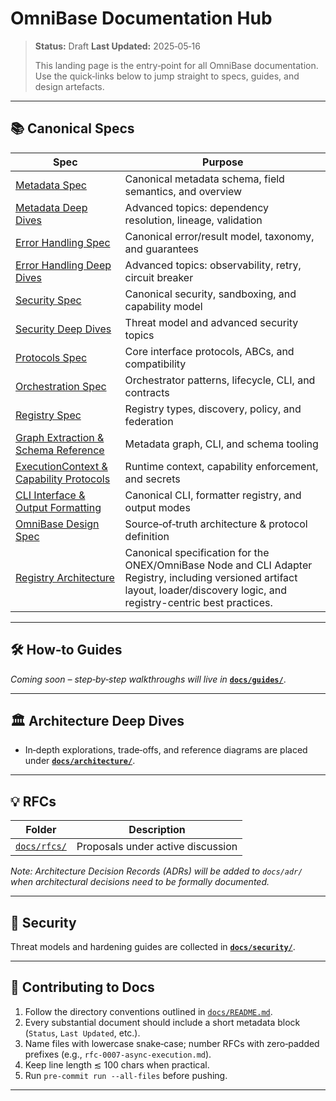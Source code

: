 <!-- === OmniNode:Metadata ===
metadata_version: 0.1.0
protocol_version: 1.1.0
owner: OmniNode Team
copyright: OmniNode Team
schema_version: 1.1.0
name: index.md
version: 1.0.0
uuid: 3777e348-39c1-46df-a9c3-ad3909680a5e
author: OmniNode Team
created_at: 2025-05-28T12:40:26.439569
last_modified_at: 2025-05-28T17:20:05.179398
description: Stamped by ONEX
state_contract: state_contract://default
lifecycle: active
hash: 8519d954ff2937c6fb271219324c604eaf034b11142b9b6f6280215242e3c525
entrypoint: python@index.md
runtime_language_hint: python>=3.11
namespace: omnibase.stamped.index
meta_type: tool
<!-- === /OmniNode:Metadata === -->


# OmniBase Documentation Hub

> **Status:** Draft
> **Last Updated:** 2025‑05‑16
>
> This landing page is the entry‑point for all OmniBase documentation. Use the quick‑links below to jump straight to specs, guides, and design artefacts.

---

## 📚 Canonical Specs

| Spec                                                    | Purpose                                            |
| ------------------------------------------------------- | -------------------------------------------------- |
| [Metadata Spec](./metadata.md)                          | Canonical metadata schema, field semantics, and overview |
| [Metadata Deep Dives](./metadata/)                      | Advanced topics: dependency resolution, lineage, validation |
| [Error Handling Spec](./error_handling.md)              | Canonical error/result model, taxonomy, and guarantees |
| [Error Handling Deep Dives](./error_handling/)          | Advanced topics: observability, retry, circuit breaker |
| [Security Spec](./security.md)                          | Canonical security, sandboxing, and capability model |
| [Security Deep Dives](./security/)                      | Threat model and advanced security topics |
| [Protocols Spec](./protocols.md)                        | Core interface protocols, ABCs, and compatibility |
| [Orchestration Spec](./orchestration.md)                | Orchestrator patterns, lifecycle, CLI, and contracts |
| [Registry Spec](./registry.md)                          | Registry types, discovery, policy, and federation |
| [Graph Extraction & Schema Reference](./graph_extraction.md) | Metadata graph, CLI, and schema tooling |
| [ExecutionContext & Capability Protocols](./execution_context.md) | Runtime context, capability enforcement, and secrets |
| [CLI Interface & Output Formatting](./cli_interface.md) | Canonical CLI, formatter registry, and output modes |
| [OmniBase Design Spec](./specs/omnibase_design_spec.md) | Source‑of‑truth architecture & protocol definition |
| [Registry Architecture](./registry_architecture.md)        | Canonical specification for the ONEX/OmniBase Node and CLI Adapter Registry, including versioned artifact layout, loader/discovery logic, and registry-centric best practices. |

---

## 🛠️ How‑to Guides

*Coming soon – step‑by‑step walkthroughs will live in* **[`docs/guides/`](./guides/)**.

---

## 🏛️ Architecture Deep Dives

* In‑depth explorations, trade‑offs, and reference diagrams are placed under **[`docs/architecture/`](./architecture/)**.

---

## 💡 RFCs

| Folder                  | Description                       |
| ----------------------- | --------------------------------- |
| [`docs/rfcs/`](./rfcs/) | Proposals under active discussion |

*Note: Architecture Decision Records (ADRs) will be added to `docs/adr/` when architectural decisions need to be formally documented.*

---

## 🔐 Security

Threat models and hardening guides are collected in **[`docs/security/`](./security/)**.

---

## 📝 Contributing to Docs

1. Follow the directory conventions outlined in [`docs/README.md`](./README.md).
2. Every substantial document should include a short metadata block (`Status`, `Last Updated`, etc.).
3. Name files with lowercase snake‑case; number RFCs with zero‑padded prefixes (e.g., `rfc-0007-async-execution.md`).
4. Keep line length ≲ 100 chars when practical.
5. Run `pre‑commit run --all-files` before pushing.

---

<!-- Add more navigation helpers or badges here as the docs site evolves -->
